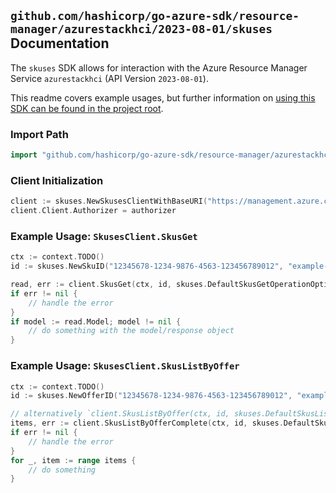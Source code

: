 
## `github.com/hashicorp/go-azure-sdk/resource-manager/azurestackhci/2023-08-01/skuses` Documentation

The `skuses` SDK allows for interaction with the Azure Resource Manager Service `azurestackhci` (API Version `2023-08-01`).

This readme covers example usages, but further information on [using this SDK can be found in the project root](https://github.com/hashicorp/go-azure-sdk/tree/main/docs).

### Import Path

```go
import "github.com/hashicorp/go-azure-sdk/resource-manager/azurestackhci/2023-08-01/skuses"
```


### Client Initialization

```go
client := skuses.NewSkusesClientWithBaseURI("https://management.azure.com")
client.Client.Authorizer = authorizer
```


### Example Usage: `SkusesClient.SkusGet`

```go
ctx := context.TODO()
id := skuses.NewSkuID("12345678-1234-9876-4563-123456789012", "example-resource-group", "clusterValue", "publisherValue", "offerValue", "skuValue")

read, err := client.SkusGet(ctx, id, skuses.DefaultSkusGetOperationOptions())
if err != nil {
	// handle the error
}
if model := read.Model; model != nil {
	// do something with the model/response object
}
```


### Example Usage: `SkusesClient.SkusListByOffer`

```go
ctx := context.TODO()
id := skuses.NewOfferID("12345678-1234-9876-4563-123456789012", "example-resource-group", "clusterValue", "publisherValue", "offerValue")

// alternatively `client.SkusListByOffer(ctx, id, skuses.DefaultSkusListByOfferOperationOptions())` can be used to do batched pagination
items, err := client.SkusListByOfferComplete(ctx, id, skuses.DefaultSkusListByOfferOperationOptions())
if err != nil {
	// handle the error
}
for _, item := range items {
	// do something
}
```
